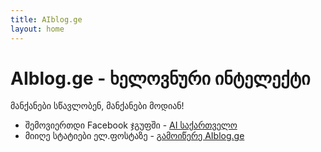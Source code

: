 ```yaml
---
title: AIblog.ge
layout: home
---
```


# AIblog.ge - ხელოვნური ინტელექტი
მანქანები სწავლობენ, მანქანები მოდიან!

- შემოვიერთდი Facebook ჯგუფში - [AI საქართველო](https://www.facebook.com/groups/3346814492223423) 
- მიიღე სტატიები ელ.ფოსტაზე - [გამოიწერე AIblog.ge](https://cdn.forms-content.sg-form.com/f08a3fef-d01a-11ed-ad2b-eee803643808) 